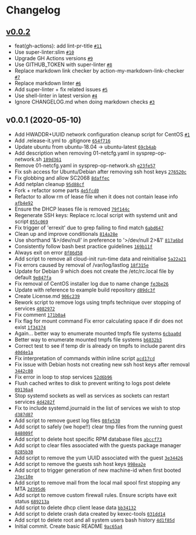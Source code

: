 # Changelog

## [v0.0.2](https://github.com/ruzickap/packer-virt-sysprep/compare/v0.0.1...v0.0.2)

- feat(gh-actions): add lint-pr-title [`#11`](https://github.com/ruzickap/packer-virt-sysprep/pull/11)
- Use super-linter:slim [`#10`](https://github.com/ruzickap/packer-virt-sysprep/pull/10)
- Upgrade GH Actions versions [`#9`](https://github.com/ruzickap/packer-virt-sysprep/pull/9)
- Use GITHUB_TOKEN with super-linter [`#8`](https://github.com/ruzickap/packer-virt-sysprep/pull/8)
- Replace markdown link checker by action-my-markdown-link-checker [`#7`](https://github.com/ruzickap/packer-virt-sysprep/pull/7)
- Replace markdown linter [`#6`](https://github.com/ruzickap/packer-virt-sysprep/pull/6)
- Add super-linter + fix related issues [`#5`](https://github.com/ruzickap/packer-virt-sysprep/pull/5)
- Use shell-linter in latest version [`#4`](https://github.com/ruzickap/packer-virt-sysprep/pull/4)
- Ignore CHANGELOG.md when doing markdown checks [`#3`](https://github.com/ruzickap/packer-virt-sysprep/pull/3)

## v0.0.1 (2020-05-10)

- Add HWADDR+UUID network configuration cleanup script for CentOS [`#1`](https://github.com/ruzickap/packer-virt-sysprep/pull/1)
- Add .release-it.yml to .gitignore [`654f716`](https://github.com/ruzickap/packer-virt-sysprep/commit/654f7164e6ef68ee940a9fa015e336dab0aaa8ef)
- Update ubuntu from ubuntu-18.04 -&gt; ubuntu-latest [`69cb4ab`](https://github.com/ruzickap/packer-virt-sysprep/commit/69cb4ab31df607be107f8ee3c2e078258df5b45f)
- Add description when removing 01-netcfg.yaml in sysprep-op-network.sh [`189d361`](https://github.com/ruzickap/packer-virt-sysprep/commit/189d361f1c8b97fbd9e94711b0a5290379c13d8f)
- Remove 01-netcfg.yaml in sysprep-op-network.sh [`e23fe57`](https://github.com/ruzickap/packer-virt-sysprep/commit/e23fe5778ac9fe678df1852c4893c8a7681a30a1)
- Fix ssh access for Ubuntu/Debian after removing ssh host keys [`276520c`](https://github.com/ruzickap/packer-virt-sysprep/commit/276520c52bf713d0ea350325304647ba39149d9a)
- Fix globbing and allow SC2068 [`8daffec`](https://github.com/ruzickap/packer-virt-sysprep/commit/8daffecbfdadecb56e9ce94fee4afd0070343996)
- Add netplan cleanup [`95d88cf`](https://github.com/ruzickap/packer-virt-sysprep/commit/95d88cfbedbd702391d95d6daeb2d83a37be77b5)
- Fork + refactor some parts [`4e5fcd0`](https://github.com/ruzickap/packer-virt-sysprep/commit/4e5fcd00ce25c196a8b8128bc20f41614516ffa4)
- Refactor to allow rm of lease file when it does not contain lease info [`afb4e92`](https://github.com/ruzickap/packer-virt-sysprep/commit/afb4e929f338e06e1909dc7612b8b7a4b952250b)
- Ensure the DHCP leases file is removed [`79f144c`](https://github.com/ruzickap/packer-virt-sysprep/commit/79f144c23810f85f9f11196d5af5435f6620c2e8)
- Regenerate SSH keys: Replace rc.local script with systemd unit and script [`055c069`](https://github.com/ruzickap/packer-virt-sysprep/commit/055c069a416cb8a78538551c48314f6212d1a392)
- Fix trigger of 'errexit' due to grep failing to find match [`6abd647`](https://github.com/ruzickap/packer-virt-sysprep/commit/6abd647d4b6b96c895d616cc4a0915059d6db810)
- Clean up and improve conditionals [`814a28e`](https://github.com/ruzickap/packer-virt-sysprep/commit/814a28e253edbf0fc20060b008e58ceda322b9f3)
- Use shorthand '&&gt;/dev/null' in preference to '&gt;/dev/null 2&gt;&1' [`817a6bd`](https://github.com/ruzickap/packer-virt-sysprep/commit/817a6bdb50475fd7d3b7f4edc6fa9d4ea79785a7)
- Consistently follow bash best practice guidelines [`169b11f`](https://github.com/ruzickap/packer-virt-sysprep/commit/169b11f27a55ee428fbbab15b7fe1372098f447e)
- Always exit on error [`8f86d58`](https://github.com/ruzickap/packer-virt-sysprep/commit/8f86d5887df53da7f0294ed8f70c35cc247f9406)
- Add script to remove all cloud-init run-time data and reinitialise [`5a22a21`](https://github.com/ruzickap/packer-virt-sysprep/commit/5a22a218f7bbf9eef49a3d666cc7711be367a55d)
- Fix errors caused by removal of /var/log/lastlog [`18f315e`](https://github.com/ruzickap/packer-virt-sysprep/commit/18f315e9a3865b6f90a5b47e670c5596db08f4d0)
- Update for Debian 9 which does not create the /etc/rc.local file by default [`9e847fa`](https://github.com/ruzickap/packer-virt-sysprep/commit/9e847fa7528997db1997aa89de60be9456185790)
- Fix removal of CentOS installer log due to name change [`fe3be26`](https://github.com/ruzickap/packer-virt-sysprep/commit/fe3be267eaa06d88668ae82eae75eb0d2ac48656)
- Update with reference to example build repository [`d89dc3f`](https://github.com/ruzickap/packer-virt-sysprep/commit/d89dc3fabf866f6505d78cc620018e6c01ced74d)
- Create License.md [`906c239`](https://github.com/ruzickap/packer-virt-sysprep/commit/906c23940c13c04ecdc339d44cfd51e1a5a2f81f)
- Rework script to remove logs using tmpfs technique over stopping of services [`4082972`](https://github.com/ruzickap/packer-virt-sysprep/commit/4082972c7e1272c74a88e98fa45aec6af7d09a4d)
- Fix comment [`171b0a4`](https://github.com/ruzickap/packer-virt-sysprep/commit/171b0a405c869561816d0f19fddae1bd099eabaa)
- Fix flag for mount command Fix error calculating space if dir does not exist [`1f34374`](https://github.com/ruzickap/packer-virt-sysprep/commit/1f343741599c305f05abebbb1b81304dd98d9726)
- Again... better way to enumerate mounted tmpfs file systems [`6cbaa0d`](https://github.com/ruzickap/packer-virt-sysprep/commit/6cbaa0dd161dba10b6204801837498cb64368954)
- Better way to enumerate mounted tmpfs file systems [`b6832b3`](https://github.com/ruzickap/packer-virt-sysprep/commit/b6832b3d50848d7f3f07ffcd5ba4913b17efd0c8)
- Correct test to see if temp dir is already on tmpfs to include parent dirs [`40d4e1a`](https://github.com/ruzickap/packer-virt-sysprep/commit/40d4e1a3f7252262c1be4fc8f5165b9f88562509)
- Fix interpretation of commands within inline script [`acd17cd`](https://github.com/ruzickap/packer-virt-sysprep/commit/acd17cd364c1e46feaa47312b048174da55abbb3)
- Fix issue with Debian hosts not creating new ssh host keys after removal [`3442c80`](https://github.com/ruzickap/packer-virt-sysprep/commit/3442c80d831d900a48cfe2015b36d11ecafd5a61)
- Fix error in loop to stop services [`52d6b96`](https://github.com/ruzickap/packer-virt-sysprep/commit/52d6b9672aa9e496c288ec744b97fdc9920644b0)
- Flush cached writes to disk to prevent writing to logs post delete [`09136a4`](https://github.com/ruzickap/packer-virt-sysprep/commit/09136a423dde4e42f747d1f9629a92df055e93a1)
- Stop systemd sockets as well as services as sockets can restart services [`4d4282f`](https://github.com/ruzickap/packer-virt-sysprep/commit/4d4282f6b91d94e70f0ea8aba7a65f4e336bf69f)
- Fix to include systemd.journald in the list of services we wish to stop [`d387d87`](https://github.com/ruzickap/packer-virt-sysprep/commit/d387d87fe0fc390eb1dca3ba1712f4bf8e8536c6)
- Add script to remove guest log files [`08fe530`](https://github.com/ruzickap/packer-virt-sysprep/commit/08fe530a09e364133a200a40f95cb2525a036d73)
- Add script to safely (we hope!!) clear tmp files from the running guest [`848009f`](https://github.com/ruzickap/packer-virt-sysprep/commit/848009f9ff77683744c2867da09bb35fee0301ca)
- Add script to delete host specific RPM database files [`abccf73`](https://github.com/ruzickap/packer-virt-sysprep/commit/abccf73e25be6bc4c2627619d607aa93866064f0)
- Add script to clear files associated with the guests package manager [`0285b30`](https://github.com/ruzickap/packer-virt-sysprep/commit/0285b309a74b4fb5340fc5f2a697f0c98c78c887)
- Add script to remove the yum UUID associated with the guest [`3e34426`](https://github.com/ruzickap/packer-virt-sysprep/commit/3e34426c4a2ba10415c4a247c4fbefc601512fe3)
- Add script to remove the guests ssh host keys [`998ea2e`](https://github.com/ruzickap/packer-virt-sysprep/commit/998ea2e31f198d62eba1e49ff95c15552fcaa5d2)
- Add script to trigger generation of new machine-id when first booted [`23ec10e`](https://github.com/ruzickap/packer-virt-sysprep/commit/23ec10e70236c8bade2a2b87ea70a359de7b4d09)
- Add script to remove mail from the local mail spool first stopping any MTA [`2d395d6`](https://github.com/ruzickap/packer-virt-sysprep/commit/2d395d646355d3c8fa489071b2f75c2769b55472)
- Add script to remove custom firewall rules. Ensure scripts have exit status [`689213a`](https://github.com/ruzickap/packer-virt-sysprep/commit/689213ac69fa8665f5de87b4a6b91541bba0d2bb)
- Add script to delete dhcp client lease data [`bb34132`](https://github.com/ruzickap/packer-virt-sysprep/commit/bb341325768522abb097be07662194c13d5f3e17)
- Add script to delete crash data created by kexec-tools [`031dd14`](https://github.com/ruzickap/packer-virt-sysprep/commit/031dd14a4702b2eeab3556698c55785985792037)
- Add script to delete root and all system users bash history [`4d1f85d`](https://github.com/ruzickap/packer-virt-sysprep/commit/4d1f85d7364bb741136fc2f60e7e3fd19e3b0caa)
- Initial commit. Create basic README [`9ac65a4`](https://github.com/ruzickap/packer-virt-sysprep/commit/9ac65a4d606dc5fe820cd8f9c2708f0e168e1c2d)
